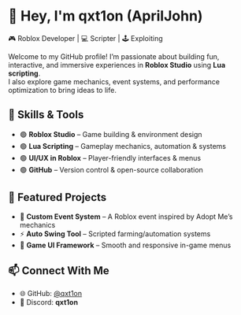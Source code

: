 # 👋 Hey, I'm qxt1on (AprilJohn)

🎮 Roblox Developer | 💻 Scripter | 🕹️ Exploiting

Welcome to my GitHub profile! I’m passionate about building fun, interactive, and immersive experiences in **Roblox Studio** using **Lua scripting**.  
I also explore game mechanics, event systems, and performance optimization to bring ideas to life.  


## 🚀 Skills & Tools
- 🟢 **Roblox Studio** – Game building & environment design  
- 🟢 **Lua Scripting** – Gameplay mechanics, automation & systems  
- 🟢 **UI/UX in Roblox** – Player-friendly interfaces & menus  
- 🟢 **GitHub** – Version control & open-source collaboration  


## 📌 Featured Projects
- 🔨 **Custom Event System** – A Roblox event inspired by Adopt Me’s mechanics  
- ⚡ **Auto Swing Tool** – Scripted farming/automation systems  
- 🎨 **Game UI Framework** – Smooth and responsive in-game menus  


## 📫 Connect With Me
- 🌐 GitHub: [@qxt1on](https://github.com/qxt1on)  
- 💬 Discord: **qxt1on**  
